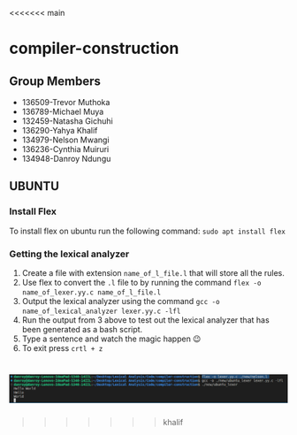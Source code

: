 <<<<<<< main
# compiler-construction

## Group Members

- 136509-Trevor Muthoka
- 136789-Michael Muya
- 132459-Natasha Gichuhi
- 136290-Yahya Khalif
- 134979-Nelson Mwangi
- 136236-Cynthia Muiruri
- 134948-Danroy Ndungu

## UBUNTU

### Install Flex

To install flex on ubuntu run the following command: `sudo apt install flex`

### Getting the lexical analyzer

1. Create a file with extension `name_of_l_file.l` that will store all the rules.
2. Use flex to convert the `.l` file to by running the command `flex -o name_of_lexer.yy.c name_of_l_file.l`
3. Output the lexical analyzer using the command `gcc -o name_of_lexical_analyzer lexer.yy.c -lfl`
4. Run the output from 3 above to test out the lexical analyzer that has been generated as a bash script.
5. Type a sentence and watch the magic happen 😉
6. To exit press `crtl + z`

![Ubuntu Output](screenshots/ubuntu_output.png)
=======

>>>>>>> khalif


